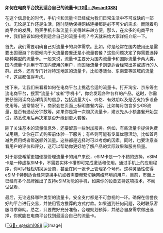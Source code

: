 **如何在电商平台找到适合自己的流量卡[[TG💪+ @esim1088](https://t.me/s/esim1088)]**

在这个信息化的时代，手机卡和流量卡已经成为我们日常生活中不可或缺的一部分。无论是工作还是生活，随时随地保持网络连接都是必不可少的需求。而随着电商平台的发展，购买手机卡和流量卡变得越来越方便。那么，在众多的电商平台中，我们应该如何找到适合自己的流量卡呢？今天就来给大家详细介绍一下。

首先，我们需要明确自己对流量卡的具体需求。比如，你是经常在国内使用还是需要出国漫游？你更倾向于大流量套餐还是小流量套餐？这些问题决定了你需要选择哪种类型的流量卡。一般来说，流量卡主要分为国内流量卡和国际流量卡两大类。国内流量卡适用于在国内使用的用户，而国际流量卡则更适合经常出差或旅行的人群。此外，还有专门针对特定地区的流量卡，比如港澳台、东南亚等区域的流量卡，这些都值得考虑。

接下来，让我们来看看如何在电商平台上挑选合适的流量卡。打开淘宝、京东等主流电商平台，搜索“流量卡”或者“手机卡”，你会发现各种各样的产品。这时，你需要仔细阅读商品详情页的信息，包括流量大小、价格、有效期以及是否支持多设备使用等。通常情况下，商家会在页面上标明套餐内容，比如每月包含多少GB流量，是否有通话分钟数等。如果你是第一次购买流量卡，建议先从小额套餐开始尝试，熟悉使用后再决定是否升级到更大套餐。

除了关注基本的流量信息外，还要留意一些附加服务。例如，有些流量卡提供免费试用期，让你在正式购买前体验一下服务；有些则可能有专属优惠活动，比如首月减免费用或者赠送额外流量。这些都是选择时可以考虑的因素。同时，也要注意查看用户的评价和评分，这可以帮助你更好地了解产品的实际效果和服务质量。

对于那些希望更加便捷管理流量卡的用户来说，eSIM卡是一个不错的选择。eSIM卡是一种虚拟SIM卡，不需要实体卡槽即可完成激活和使用。通过手机上的应用程序，你可以轻松切换运营商，甚至在同一张卡上管理多个号码。这种灵活性使得eSIM卡特别适合经常更换手机或者需要频繁切换网络环境的用户。目前，市面上已经有多个品牌推出了支持eSIM功能的手机，如果你的设备支持这项技术，不妨试试看。

最后，无论选择哪种类型的流量卡，安全支付都是不可忽视的一环。确保在信誉良好的平台进行交易，并使用官方推荐的方式付款。如果遇到任何问题，及时联系客服寻求帮助。总之，只要做好充分准备，合理规划预算，并结合自身需求做出选择，你就能在电商平台找到最适合自己的流量卡。

[[TG💪+ @esim1088](https://t.me/s/esim1088) ![Image](https://i.postimg.cc/4NQfJmqS/Snipaste-2025-05-13-00-14-12.png)]